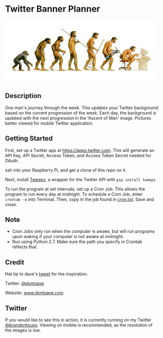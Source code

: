 # Twitter Banner Planner

![](ascent-of-man.jpg?raw=true "")

## Description 
One man's journey through the week. This updates your Twitter background based on the current progression of the week. Each day, the background is updated with the next progression in the 'Ascent of Man' image. Pictures better viewed for mobile Twitter application.

## Getting Started

First, set up a Twitter app at https://apps.twitter.com. This will generate an API Key, API Secret, Access Token, and Access Token Secret needed for OAuth.

ssh into your Raspberry Pi, and get a clone of this repo on it.

Next, install [Tweepy](http://www.tweepy.org/), a wrapper for the Twitter API with ```pip install tweepy ```

To run the program at set intervals, set up a Cron Job. This allows the program to run every day at midnight. To schedule a Cron Job, enter ```crontab -e``` into Terminal. Then, copy in the job found in [cron.txt](cron.txt). Save and close. 

## Note

- Cron Jobs only run when the computer is awake, but will run programs upon waking if your computer is not awake at midnight. 
- Run using Python 2.7. Make sure the path you specify in Crontab reflects that. 

## Credit

Hat tip to dave's [tweet](https://twitter.com/dontsave/status/976495944224165888) for the inspiration. 

Twitter: [@dontsave](https://twitter.com/dontsave?lang=en) 

Website: www.dontsave.com

## Twitter
If you would like to see this in action, it is currently running on my Twitter [@brandontoups](https://twitter.com/brandontoups). Viewing on mobile is recommended, as the resolution of the images is low.
